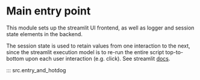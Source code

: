# Main entry point 

This module sets up the streamlit UI frontend, 
as well as logger and session state elements in the backend.

The session state is used to retain values from one interaction to the next, since the streamlit execution model is to re-run the entire script top-to-bottom upon each user interaction (e.g. click). 
See streamlit [docs](https://docs.streamlit.io/develop/api-reference/caching-and-state/st.session_state).


::: src.entry_and_hotdog